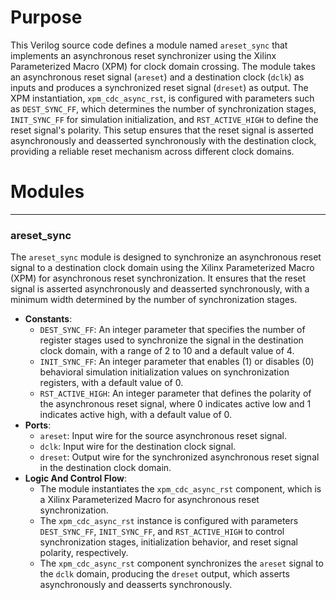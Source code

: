# Purpose
This Verilog source code defines a module named `areset_sync` that implements an asynchronous reset synchronizer using the Xilinx Parameterized Macro (XPM) for clock domain crossing. The module takes an asynchronous reset signal (`areset`) and a destination clock (`dclk`) as inputs and produces a synchronized reset signal (`dreset`) as output. The XPM instantiation, `xpm_cdc_async_rst`, is configured with parameters such as `DEST_SYNC_FF`, which determines the number of synchronization stages, `INIT_SYNC_FF` for simulation initialization, and `RST_ACTIVE_HIGH` to define the reset signal's polarity. This setup ensures that the reset signal is asserted asynchronously and deasserted synchronously with the destination clock, providing a reliable reset mechanism across different clock domains.
# Modules

---
### areset\_sync
The `areset_sync` module is designed to synchronize an asynchronous reset signal to a destination clock domain using the Xilinx Parameterized Macro (XPM) for asynchronous reset synchronization. It ensures that the reset signal is asserted asynchronously and deasserted synchronously, with a minimum width determined by the number of synchronization stages.
- **Constants**:
    - `DEST_SYNC_FF`: An integer parameter that specifies the number of register stages used to synchronize the signal in the destination clock domain, with a range of 2 to 10 and a default value of 4.
    - `INIT_SYNC_FF`: An integer parameter that enables (1) or disables (0) behavioral simulation initialization values on synchronization registers, with a default value of 0.
    - `RST_ACTIVE_HIGH`: An integer parameter that defines the polarity of the asynchronous reset signal, where 0 indicates active low and 1 indicates active high, with a default value of 0.
- **Ports**:
    - `areset`: Input wire for the source asynchronous reset signal.
    - `dclk`: Input wire for the destination clock signal.
    - `dreset`: Output wire for the synchronized asynchronous reset signal in the destination clock domain.
- **Logic And Control Flow**:
    - The module instantiates the `xpm_cdc_async_rst` component, which is a Xilinx Parameterized Macro for asynchronous reset synchronization.
    - The `xpm_cdc_async_rst` instance is configured with parameters `DEST_SYNC_FF`, `INIT_SYNC_FF`, and `RST_ACTIVE_HIGH` to control synchronization stages, initialization behavior, and reset signal polarity, respectively.
    - The `xpm_cdc_async_rst` component synchronizes the `areset` signal to the `dclk` domain, producing the `dreset` output, which asserts asynchronously and deasserts synchronously.



